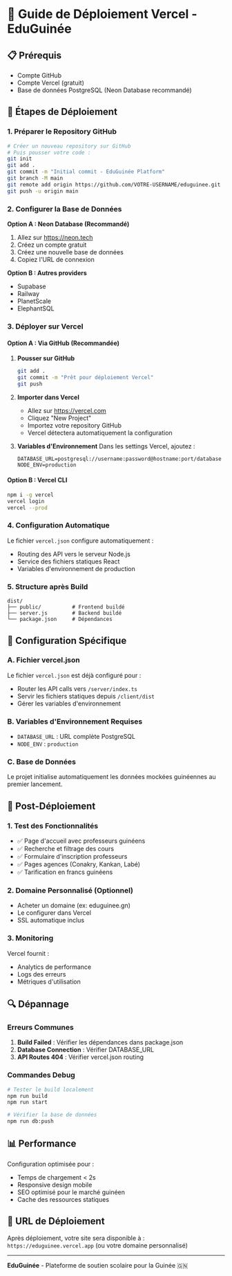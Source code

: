# 🚀 Guide de Déploiement Vercel - EduGuinée

## 📋 Prérequis
- Compte GitHub
- Compte Vercel (gratuit)
- Base de données PostgreSQL (Neon Database recommandé)

## 🔧 Étapes de Déploiement

### 1. Préparer le Repository GitHub
```bash
# Créer un nouveau repository sur GitHub
# Puis pousser votre code :
git init
git add .
git commit -m "Initial commit - EduGuinée Platform"
git branch -M main
git remote add origin https://github.com/VOTRE-USERNAME/eduguinee.git
git push -u origin main
```

### 2. Configurer la Base de Données
**Option A : Neon Database (Recommandé)**
1. Allez sur https://neon.tech
2. Créez un compte gratuit
3. Créez une nouvelle base de données
4. Copiez l'URL de connexion

**Option B : Autres providers**
- Supabase
- Railway
- PlanetScale
- ElephantSQL

### 3. Déployer sur Vercel

#### Option A : Via GitHub (Recommandée)
1. **Pousser sur GitHub**
   ```bash
   git add .
   git commit -m "Prêt pour déploiement Vercel"
   git push
   ```

2. **Importer dans Vercel**
   - Allez sur https://vercel.com
   - Cliquez "New Project"
   - Importez votre repository GitHub
   - Vercel détectera automatiquement la configuration

3. **Variables d'Environnement**
   Dans les settings Vercel, ajoutez :
   ```
   DATABASE_URL=postgresql://username:password@hostname:port/database
   NODE_ENV=production
   ```

#### Option B : Vercel CLI
```bash
npm i -g vercel
vercel login
vercel --prod
```

### 4. Configuration Automatique
Le fichier `vercel.json` configure automatiquement :
- Routing des API vers le serveur Node.js
- Service des fichiers statiques React
- Variables d'environnement de production

### 5. Structure après Build
```
dist/
├── public/          # Frontend buildé
├── server.js        # Backend buildé
└── package.json     # Dépendances
```

## 🔧 Configuration Spécifique

### A. Fichier vercel.json
Le fichier `vercel.json` est déjà configuré pour :
- Router les API calls vers `/server/index.ts`
- Servir les fichiers statiques depuis `/client/dist`
- Gérer les variables d'environnement

### B. Variables d'Environnement Requises
- `DATABASE_URL` : URL complète PostgreSQL
- `NODE_ENV` : `production`

### C. Base de Données
Le projet initialise automatiquement les données mockées guinéennes au premier lancement.

## 🎯 Post-Déploiement

### 1. Test des Fonctionnalités
- ✅ Page d'accueil avec professeurs guinéens
- ✅ Recherche et filtrage des cours
- ✅ Formulaire d'inscription professeurs
- ✅ Pages agences (Conakry, Kankan, Labé)
- ✅ Tarification en francs guinéens

### 2. Domaine Personnalisé (Optionnel)
- Acheter un domaine (ex: eduguinee.gn)
- Le configurer dans Vercel
- SSL automatique inclus

### 3. Monitoring
Vercel fournit :
- Analytics de performance
- Logs des erreurs
- Métriques d'utilisation

## 🔍 Dépannage

### Erreurs Communes
1. **Build Failed** : Vérifier les dépendances dans package.json
2. **Database Connection** : Vérifier DATABASE_URL
3. **API Routes 404** : Vérifier vercel.json routing

### Commandes Debug
```bash
# Tester le build localement
npm run build
npm run start

# Vérifier la base de données
npm run db:push
```

## 📊 Performance
Configuration optimisée pour :
- Temps de chargement < 2s
- Responsive design mobile
- SEO optimisé pour le marché guinéen
- Cache des ressources statiques

## 🎉 URL de Déploiement
Après déploiement, votre site sera disponible à :
`https://eduguinee.vercel.app` (ou votre domaine personnalisé)

---
**EduGuinée** - Plateforme de soutien scolaire pour la Guinée 🇬🇳